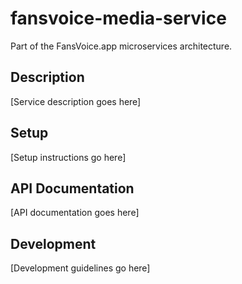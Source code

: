 ﻿# fansvoice-media-service

Part of the FansVoice.app microservices architecture.

## Description

[Service description goes here]

## Setup

[Setup instructions go here]

## API Documentation

[API documentation goes here]

## Development

[Development guidelines go here]
